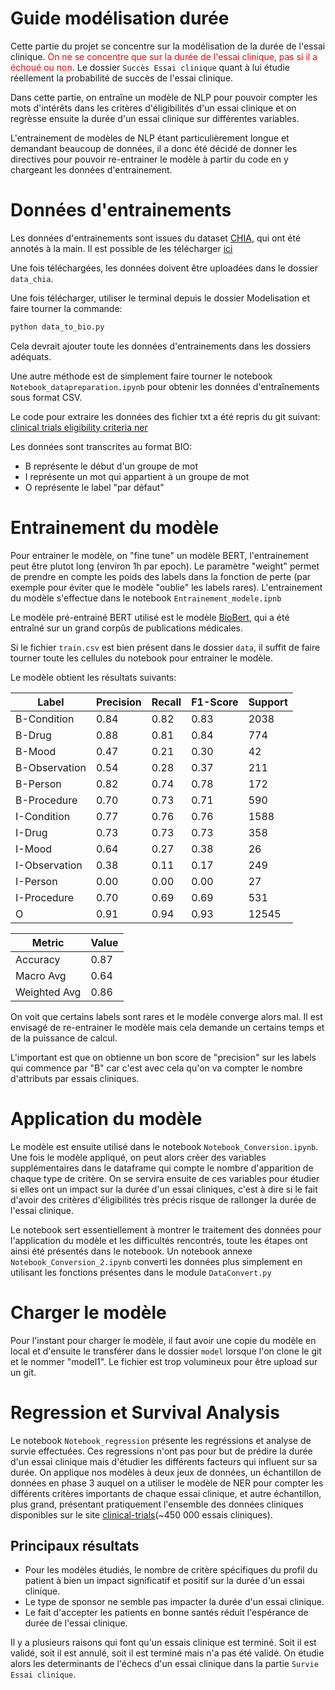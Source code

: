 # Guide modélisation durée

Cette partie du projet se concentre sur la modélisation de la durée de l'essai clinique. <span style="color:red;">On ne se concentre que sur la durée de l'essai clinique, pas si il a échoué ou non</span>. Le dossier ``Succès Essai clinique`` quant à lui étudie réellement la probabilité de succès de l'essai clinique.

Dans cette partie, on entraîne un modèle de NLP pour pouvoir compter les mots d'intérêts dans les critères d'éligibilités d'un essai clinique et on regrèsse ensuite la durée d'un essai clinique sur différentes variables.

L'entrainement de modèles de NLP étant particulièrement longue et demandant beaucoup de données, il a donc été décidé de donner les directives pour pouvoir re-entrainer le modèle à partir du code en y chargeant les données d'entrainement.

# Données d'entrainements

Les données d'entrainements sont issues du dataset [CHIA](https://www.nature.com/articles/s41597-020-00620-0), qui ont été annotés à la main. Il est possible de les télécharger [ici](https://figshare.com/articles/dataset/Chia_Annotated_Datasets/11855817)

Une fois téléchargées, les données doivent être uploadées dans le dossier ``data_chia``.

Une fois télécharger, utiliser le terminal depuis le dossier Modelisation et faire tourner la commande:

```bash
python data_to_bio.py
```

Cela devrait ajouter toute les données d'entrainements dans les dossiers adéquats.

Une autre méthode est de simplement faire tourner le notebook ``Notebook_datapreparation.ipynb`` pour obtenir les données d'entraînements sous format CSV.

Le code pour extraire les données des fichier txt a été repris du git suivant: [clinical trials eligibility criteria ner](https://github.com/ctgatecci/Clinical-trial-eligibility-criteria-NER/blob/main/NER%20Preprocessing%20and%20Performance%20Analysis.ipynb)

Les données sont transcrites au format BIO:
* B représente le début d'un groupe de mot
* I représente un mot qui appartient à un groupe de mot
* O représente le label "par défaut"

# Entrainement du modèle

Pour entrainer le modèle, on "fine tune" un modèle BERT, l'entrainement peut être plutot long (environ 1h par epoch). Le paramètre "weight" permet de prendre en compte les poids des labels dans la fonction de perte (par exemple pour éviter que le modèle "oublie" les labels rares). L'entrainement du modèle s'effectue dans le notebook ``Entrainement_modele.ipnb``

Le modèle pré-entrainé BERT utilisé est le modèle [BioBert](https://arxiv.org/abs/1901.08746), qui a été entraîné sur un grand corpûs de publications médicales.

Si le fichier ``train.csv`` est bien présent dans le dossier ``data``, il suffit de faire tourner toute les cellules du notebook pour entrainer le modèle.

Le modèle obtient les résultats suivants:


|      Label      | Precision | Recall | F1-Score | Support |
|-----------------|-----------|--------|----------|---------|
| B-Condition     |   0.84    |  0.82  |   0.83   |  2038   |
| B-Drug          |   0.88    |  0.81  |   0.84   |   774   |
| B-Mood          |   0.47    |  0.21  |   0.30   |    42   |
| B-Observation   |   0.54    |  0.28  |   0.37   |   211   |
| B-Person        |   0.82    |  0.74  |   0.78   |   172   |
| B-Procedure     |   0.70    |  0.73  |   0.71   |   590   |
| I-Condition     |   0.77    |  0.76  |   0.76   |  1588   |
| I-Drug          |   0.73    |  0.73  |   0.73   |   358   |
| I-Mood          |   0.64    |  0.27  |   0.38   |    26   |
| I-Observation   |   0.38    |  0.11  |   0.17   |   249   |
| I-Person        |   0.00    |  0.00  |   0.00   |    27   |
| I-Procedure     |   0.70    |  0.69  |   0.69   |   531   |
| O               |   0.91    |  0.94  |   0.93   | 12545   |

|    Metric       |   Value   |
|-----------------|-----------|
| Accuracy        |   0.87    |
| Macro Avg       |   0.64    |
| Weighted Avg    |   0.86    |

On voit que certains labels sont rares et le modèle converge alors mal. Il est envisagé de re-entrainer le modèle mais cela demande un certains temps et de la puissance de calcul.

L'important est que on obtienne un bon score de "precision" sur les labels qui commence par "B" car c'est avec cela qu'on va compter le nombre d'attributs par essais cliniques.



# Application du modèle

Le modèle est ensuite utilisé dans le notebook ``Notebook_Conversion.ipynb``. Une fois le modèle appliqué, on peut alors créer des variables supplémentaires dans le dataframe qui compte le nombre d'apparition de chaque type de critère. On se servira ensuite de ces variables pour étudier si elles ont un impact sur la durée d'un essai cliniques, c'est à dire si le fait d'avoir des critères d'éligibilités très précis risque de rallonger la durée de l'essai clinique.

Le notebook sert essentiellement à montrer le traitement des données pour l'application du modèle et les difficultés rencontrés, toute les étapes ont ainsi été présentés dans le notebook. Un notebook annexe ``Notebook_Conversion_2.ipynb`` converti les données plus simplement en utilisant les fonctions présentes dans le module ``DataConvert.py``


# Charger le modèle

Pour l'instant pour charger le modèle, il faut avoir une copie du modèle en local et d'ensuite le transférer dans le dossier ``model`` lorsque l'on clone le git et le nommer "model1". Le fichier est trop volumineux pour être upload sur un git.

# Regression et Survival Analysis

Le notebook ``Notebook_regression`` présente les regréssions et analyse de survie effectuées. Ces regressions n'ont pas pour but de prédire la durée d'un essai clinique mais d'étudier les différents facteurs qui influent sur sa durée. On applique nos modèles à deux jeux de données, un échantillon de données en phase 3 auquel on a utiliser le modèle de NER pour compter les différents critères importants de chaque essai clinique, et autre échantillon, plus grand, présentant pratiquement l'ensemble des données cliniques disponibles sur le site [clinical-trials](https://clinicaltrials.gov/)(~450 000 essais cliniques).

## Principaux résultats

* Pour les modèles étudiés, le nombre de critère spécifiques du profil du patient à bien un impact significatif et positif sur la durée d'un essai clinique.
* Le type de sponsor ne semble pas impacter la durée d'un essai clinique.
* Le fait d'accepter les patients en bonne santés réduit l'espérance de durée de l'essai clinique.

Il y a plusieurs raisons qui font qu'un essais clinique est terminé. Soit il est validé, soit il est annulé, soit il est terminé mais n'a pas été validé. On étudie alors les determinants de l'échecs d'un essai clinique dans la partie ``Survie Essai clinique``.